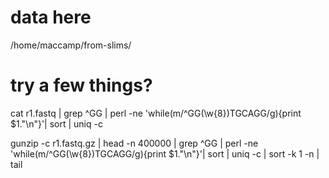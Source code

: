 
# data here
/home/maccamp/from-slims/

# try a few things?
cat r1.fastq | grep ^GG | perl -ne 'while(m/^GG(\w{8})TGCAGG/g){print $1."\n"}'| sort | uniq -c

gunzip -c r1.fastq.gz | head -n 400000 | grep ^GG | perl -ne 'while(m/^GG(\w{8})TGCAGG/g){print $1."\n"}'| sort | uniq -c | sort -k 1 -n | tail


